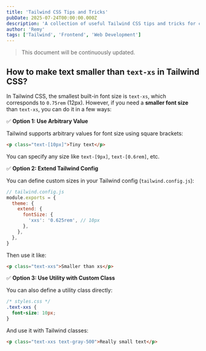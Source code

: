 ```yaml
---
title: 'Tailwind CSS Tips and Tricks'
pubDate: 2025-07-24T00:00:00.000Z
description: 'A collection of useful Tailwind CSS tips and tricks for common styling challenges'
author: 'Remy'
tags: ['Tailwind', 'Frontend', 'Web Development']
---
```



> This document will be continuously updated.



## How to make text smaller than `text-xs` in Tailwind CSS?

In Tailwind CSS, the smallest built-in font size is `text-xs`, which corresponds to `0.75rem` (12px). However, if you need a **smaller font size** than `text-xs`, you can do it in a few ways:


✅ **Option 1: Use Arbitrary Value**

Tailwind supports arbitrary values for font size using square brackets:

```html
<p class="text-[10px]">Tiny text</p>
```

You can specify any size like `text-[9px]`, `text-[0.6rem]`, etc.

✅ **Option 2: Extend Tailwind Config**

You can define custom sizes in your Tailwind config (`tailwind.config.js`):

```js
// tailwind.config.js
module.exports = {
  theme: {
    extend: {
      fontSize: {
        'xxs': '0.625rem', // 10px
      },
    },
  },
}
```

Then use it like:

```html
<p class="text-xxs">Smaller than xs</p>
```

✅ **Option 3: Use Utility with Custom Class**

You can also define a utility class directly:

```css
/* styles.css */
.text-xxs {
  font-size: 10px;
}
```

And use it with Tailwind classes:

```html
<p class="text-xxs text-gray-500">Really small text</p>
```

